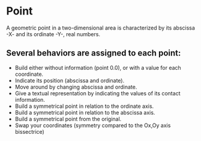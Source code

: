 # Point
A geometric point in a two-dimensional area is characterized by its abscissa -X- and its ordinate -Y-, real numbers.   
## Several behaviors are assigned to each point: 
*	Build either without information (point 0.0), or with a value for each coordinate. 
*	Indicate its position (abscissa and ordinate).
*	Move around by changing abscissa and ordinate. 
*	Give a textual representation by indicating the values of its contact information. 
*	Build a symmetrical point in relation to the ordinate axis. 
*	Build a symmetrical point in relation to the abscissa axis. 
*	Build a symmetrical point from the original. 
*	Swap your coordinates (symmetry compared to the Ox,Oy axis bissectrice)
